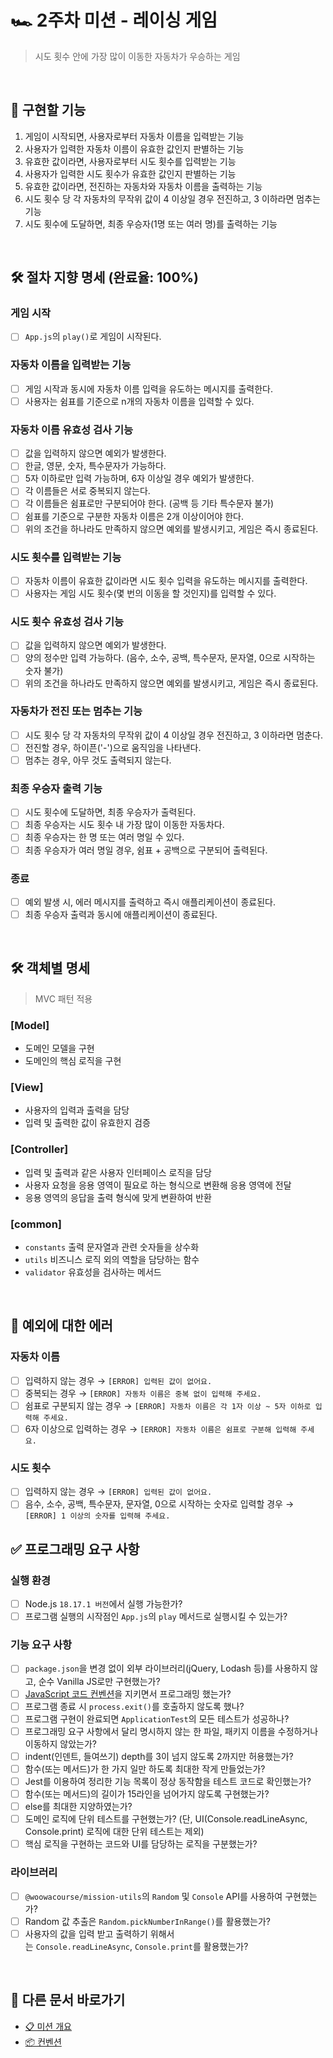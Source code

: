 # 🏎️ 2주차 미션 - 레이싱 게임

> 시도 횟수 안에 가장 많이 이동한 자동차가 우승하는 게임

<br/>

## 📝 구현할 기능

1. 게임이 시작되면, 사용자로부터 자동차 이름을 입력받는 기능
2. 사용자가 입력한 자동차 이름이 유효한 값인지 판별하는 기능
3. 유효한 값이라면, 사용자로부터 시도 횟수를 입력받는 기능
4. 사용자가 입력한 시도 횟수가 유효한 값인지 판별하는 기능
5. 유효한 값이라면, 전진하는 자동차와 자동차 이름을 출력하는 기능
6. 시도 횟수 당 각 자동차의 무작위 값이 4 이상일 경우 전진하고, 3 이하라면 멈추는 기능
7. 시도 횟수에 도달하면, 최종 우승자(1명 또는 여러 명)를 출력하는 기능

<br/>

## 🛠️ 절차 지향 명세 (완료율: 100%)

### 게임 시작

- [ ] `App.js`의 `play()`로 게임이 시작된다.

### 자동차 이름을 입력받는 기능

- [ ] 게임 시작과 동시에 자동차 이름 입력을 유도하는 메시지를 출력한다.
- [ ] 사용자는 쉼표를 기준으로 n개의 자동차 이름을 입력할 수 있다.

### 자동차 이름 유효성 검사 기능

- [ ] 값을 입력하지 않으면 예외가 발생한다.
- [ ] 한글, 영문, 숫자, 특수문자가 가능하다.
- [ ] 5자 이하로만 입력 가능하며, 6자 이상일 경우 예외가 발생한다.
- [ ] 각 이름들은 서로 중복되지 않는다.
- [ ] 각 이름들은 쉼표로만 구분되어야 한다. (공백 등 기타 특수문자 불가)
- [ ] 쉼표를 기준으로 구분한 자동차 이름은 2개 이상이어야 한다.
- [ ] 위의 조건을 하나라도 만족하지 않으면 예외를 발생시키고, 게임은 즉시 종료된다.

### 시도 횟수를 입력받는 기능

- [ ] 자동차 이름이 유효한 값이라면 시도 횟수 입력을 유도하는 메시지를 출력한다.
- [ ] 사용자는 게임 시도 횟수(몇 번의 이동을 할 것인지)를 입력할 수 있다.

### 시도 횟수 유효성 검사 기능

- [ ] 값을 입력하지 않으면 예외가 발생한다.
- [ ] 양의 정수만 입력 가능하다. (음수, 소수, 공백, 특수문자, 문자열, 0으로 시작하는 숫자 불가)
- [ ] 위의 조건을 하나라도 만족하지 않으면 예외를 발생시키고, 게임은 즉시 종료된다.

### 자동차가 전진 또는 멈추는 기능

- [ ] 시도 횟수 당 각 자동차의 무작위 값이 4 이상일 경우 전진하고, 3 이하라면 멈춘다.
- [ ] 전진할 경우, 하이픈('-')으로 움직임을 나타낸다.
- [ ] 멈추는 경우, 아무 것도 출력되지 않는다.

### 최종 우승자 출력 기능

- [ ] 시도 횟수에 도달하면, 최종 우승자가 출력된다.
- [ ] 최종 우승자는 시도 횟수 내 가장 많이 이동한 자동차다.
- [ ] 최종 우승자는 한 명 또는 여러 명일 수 있다.
- [ ] 최종 우승자가 여러 명일 경우, 쉼표 + 공백으로 구분되어 출력된다.

### 종료

- [ ] 예외 발생 시, 에러 메시지를 출력하고 즉시 애플리케이션이 종료된다.
- [ ] 최종 우승자 출력과 동시에 애플리케이션이 종료된다.

<br/>

## 🛠️ 객체별 명세

> MVC 패턴 적용

### [Model]

- 도메인 모델을 구현
- 도메인의 핵심 로직을 구현

### [View]

- 사용자의 입력과 출력을 담당
- 입력 및 출력한 값이 유효한지 검증

### [Controller]

- 입력 및 출력과 같은 사용자 인터페이스 로직을 담당
- 사용자 요청을 응용 영역이 필요로 하는 형식으로 변환해 응용 영역에 전달
- 응용 영역의 응답을 출력 형식에 맞게 변환하여 반환

### [common]

- `constants` 출력 문자열과 관련 숫자들을 상수화
- `utils` 비즈니스 로직 외의 역할을 담당하는 함수
- `validator` 유효성을 검사하는 메서드

<br/>

## 🥊 예외에 대한 에러

### 자동차 이름

- [ ] 입력하지 않는 경우 → `[ERROR] 입력된 값이 없어요.`
- [ ] 중복되는 경우 → `[ERROR] 자동차 이름은 중복 없이 입력해 주세요.`
- [ ] 쉼표로 구분되지 않는 경우 → `[ERROR] 자동차 이름은 각 1자 이상 ~ 5자 이하로 입력해 주세요.`
- [ ] 6자 이상으로 입력하는 경우 → `[ERROR] 자동차 이름은 쉼표로 구분해 입력해 주세요.`

### 시도 횟수

- [ ] 입력하지 않는 경우 → `[ERROR] 입력된 값이 없어요.`
- [ ] 음수, 소수, 공백, 특수문자, 문자열, 0으로 시작하는 숫자로 입력할 경우 → `[ERROR] 1 이상의 숫자를 입력해 주세요.`

## ✅ 프로그래밍 요구 사항

### 실행 환경

- [ ] Node.js `18.17.1 버전`에서 실행 가능한가?
- [ ] 프로그램 실행의 시작점인 `App.js`의 `play` 메서드로 실행시킬 수 있는가?

### 기능 요구 사항

- [ ] `package.json`을 변경 없이 외부 라이브러리(jQuery, Lodash 등)를 사용하지 않고, 순수 Vanilla JS로만 구현했는가?
- [ ] [JavaScript 코드 컨벤션](https://github.com/woowacourse/woowacourse-docs/tree/main/styleguide/javascript)을 지키면서 프로그래밍 했는가?
- [ ] 프로그램 종료 시 `process.exit()`를 호출하지 않도록 했나?
- [ ] 프로그램 구현이 완료되면 `ApplicationTest`의 모든 테스트가 성공하나?
- [ ] 프로그래밍 요구 사항에서 달리 명시하지 않는 한 파일, 패키지 이름을 수정하거나 이동하지 않았는가?
- [ ] indent(인덴트, 들여쓰기) depth를 3이 넘지 않도록 2까지만 허용했는가?
- [ ] 함수(또는 메서드)가 한 가지 일만 하도록 최대한 작게 만들었는가?
- [ ] Jest를 이용하여 정리한 기능 목록이 정상 동작함을 테스트 코드로 확인했는가?
- [ ] 함수(또는 메서드)의 길이가 15라인을 넘어가지 않도록 구현했는가?
- [ ] else를 최대한 지양하였는가?
- [ ] 도메인 로직에 단위 테스트를 구현했는가? (단, UI(Console.readLineAsync, Console.print) 로직에 대한 단위 테스트는 제외)
- [ ] 핵심 로직을 구현하는 코드와 UI를 담당하는 로직을 구분했는가?

### 라이브러리

- [ ] `@woowacourse/mission-utils`의 `Random` 및 `Console` API를 사용하여 구현했는가?
- [ ] Random 값 추출은 `Random.pickNumberInRange()`를 활용했는가?
- [ ] 사용자의 값을 입력 받고 출력하기 위해서는 `Console.readLineAsync`, `Console.print`를 활용했는가?

<br/>

## 🔄 다른 문서 바로가기

- [📋 미션 개요](./README.md)
- [📦 컨벤션](./convention.md)
